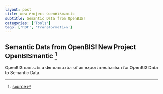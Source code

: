 ```yaml
---
layout: post
title: New Project OpenBISmantic
subtitle: Semantic Data from OpenBIS!
categories: ['Tools']
tags: ['RDF', 'Transformation']
---
```


## Semantic Data from OpenBIS! New Project OpenBISmantic [^fn1]

OpenBISmantic is a demonstrator of an export mechanism for OpenBIS Data to Semantic Data.

[^fn1]: [source](https://github.com/Mat-O-Lab/OpenBISmantic)